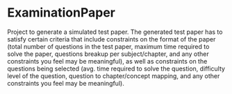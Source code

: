 # ExaminationPaper
Project to generate a simulated test paper. The generated test paper has to satisfy certain criteria that include constraints on the format of the paper (total number of questions in the test paper, maximum time required to solve the paper, questions breakup per subject/chapter, and any other constraints you feel may be meaningful), as well as constraints on the questions being selected (avg. time required to solve the question, difficulty level of the question, question to chapter/concept mapping, and any other constraints you feel may be meaningful). 
